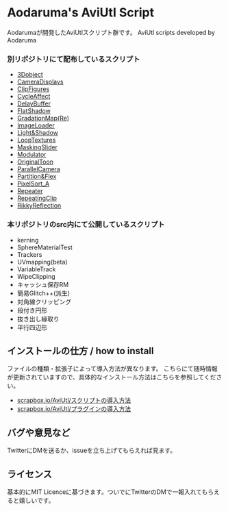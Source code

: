 # Aodaruma's AviUtl Script
Aodarumaが開発したAviUtlスクリプト群です。
AviUtl scripts developed by Aodaruma

### 別リポジトリにて配布しているスクリプト

- [3Dobject](https://github.com/Aodaruma/3Dobject)
- [CameraDisplays](https://github.com/Aodaruma/CameraDisplays)
- [ClipFigures](https://github.com/Aodaruma/ClipFigures)
- [CycleAffect](https://github.com/Aodaruma/CycleAffect)
- [DelayBuffer](https://github.com/Aodaruma/DelayBuffer)
- [FlatShadow](https://github.com/Aodaruma/FlatShadow)
- [GradationMap(Re)](https://github.com/Aodaruma/GradationMap-Re)
- [ImageLoader](https://github.com/Aodaruma/ImageLoader)
- [Light&Shadow](https://github.com/Aodaruma/LightAndShadow)
- [LoopTextures](https://github.com/Aodaruma/LoopTextures)
- [MaskingSlider](https://github.com/Aodaruma/MaskingSlider)
- [Modulator](https://github.com/Aodaruma/Modulator)
- [OriginalToon](https://github.com/Aodaruma/OriginalToon)
- [ParallelCamera](https://github.com/Aodaruma/ParallelCamera)
- [Partition&Flex](https://github.com/Aodaruma/PartitionAndFlex)
- [PixelSort_A](https://github.com/Aodaruma/PixelSort_A)
- [Repeater](https://github.com/Aodaruma/Repeater)
- [RepeatingClip](https://github.com/Aodaruma/RepeatingClip)
- [RikkyReflection](https://github.com/Aodaruma/RikkyReflection)

### 本リポジトリのsrc内にて公開しているスクリプト
- kerning
- SphereMaterialTest
- Trackers
- UVmapping(beta)
- VariableTrack
- WipeClipping
- キャッシュ保存RM
- 簡易Glitch++(派生)
- 対角線クリッピング
- 段付き円形
- 抜き出し縁取り
- 平行四辺形

## インストールの仕方 / how to install

ファイルの種類・拡張子によって導入方法が異なります。
こちらにて随時情報が更新されていますので、具体的なインストール方法はこちらを参照してください。

- [scrapbox.io/AviUtl/スクリプトの導入方法](https://scrapbox.io/aviutl/スクリプトの導入方法)
- [scrapbox.io/AviUtl/プラグインの導入方法](https://scrapbox.io/aviutl/プラグインの導入方法)


## バグや意見など

TwitterにDMを送るか、issueを立ち上げてもらえれば見ます。

## ライセンス

基本的にMIT Licenceに基づきます。ついでにTwitterのDMで一報入れてもらえると嬉しいです。


